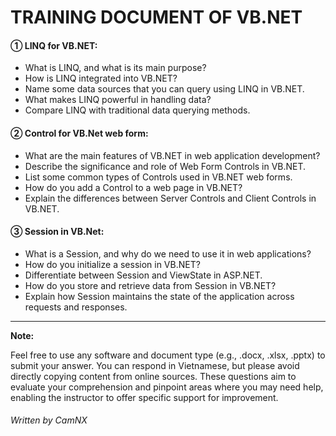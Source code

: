 # TRAINING DOCUMENT OF VB.NET

#### **① LINQ for VB.NET:**

* What is LINQ, and what is its main purpose?
* How is LINQ integrated into VB.NET?
* Name some data sources that you can query using LINQ in VB.NET.
* What makes LINQ powerful in handling data?
* Compare LINQ with traditional data querying methods.

#### **② Control for VB.Net web form:**

* What are the main features of VB.NET in web application development?
* Describe the significance and role of Web Form Controls in VB.NET.
* List some common types of Controls used in VB.NET web forms.
* How do you add a Control to a web page in VB.NET?
* Explain the differences between Server Controls and Client Controls in VB.NET.

#### **③ Session in VB.Net:**

* What is a Session, and why do we need to use it in web applications?
* How do you initialize a session in VB.NET?
* Differentiate between Session and ViewState in ASP.NET.
* How do you store and retrieve data from Session in VB.NET?
* Explain how Session maintains the state of the application across requests and responses.

***

**Note:**

Feel free to use any software and document type (e.g., .docx, .xlsx, .pptx) to submit your answer. You can respond in Vietnamese, but please avoid directly copying content from online sources. These questions aim to evaluate your comprehension and pinpoint areas where you may need help, enabling the instructor to offer specific support for improvement.



###### Written by CamNX
